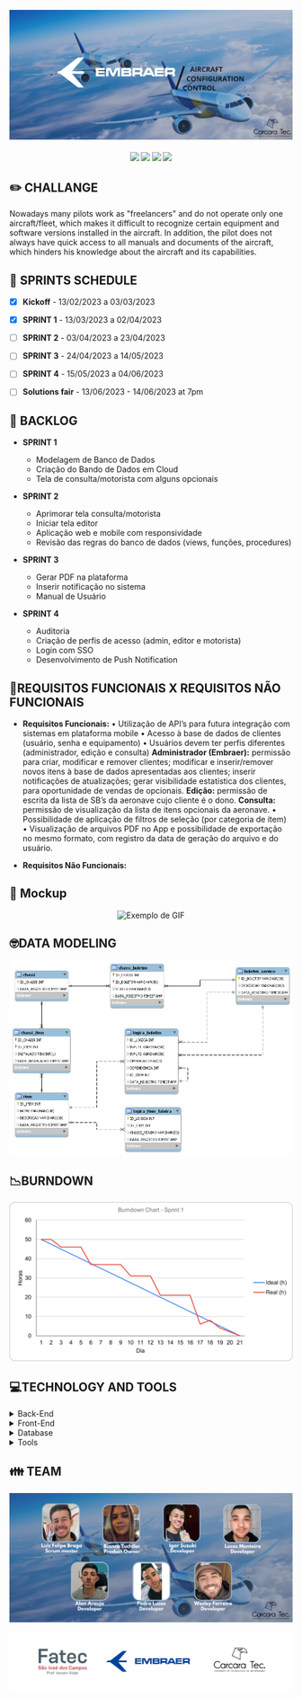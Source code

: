 ![slide1](https://github.com/CarcaraTec/Embraer/blob/3e04967df5e8a75c8860d1c18d60885881d5225f/Documents/images/Aircraft%20Configuration%20Control.png)

<h4 align="center"> 
 <a href="https://docs.oracle.com/en/java/"><img src = "https://img.shields.io/badge/java-%23ED8B00.svg?style=for-the-badge&logo=java&logoColor=white"/></a>
 <a href="https://spring.io/"><img src = "https://img.shields.io/badge/spring-%236DB33F.svg?style=for-the-badge&logo=spring&logoColor=white"/></a>
 <a href="https://vuejs.org/"><img src = "https://img.shields.io/badge/vuejs-%2335495e.svg?style=for-the-badge&logo=vuedotjs&logoColor=%234FC08D"/></a>
 <a href="https://www.oracle.com/br/"><img src = "https://img.shields.io/badge/Oracle-F80000?style=for-the-badge&logo=oracle&logoColor=black"/></a>
</h4>


## ✏️ **CHALLANGE**

Nowadays many pilots work as "freelancers" and do not operate only one aircraft/fleet, which makes it difficult to recognize certain equipment and software versions installed in the aircraft. In addition, the pilot does not always have quick access to all manuals and documents of the aircraft, which hinders his knowledge about the aircraft and its capabilities.

## 📅 **SPRINTS SCHEDULE**

- [x] **Kickoff** - 13/02/2023 a 03/03/2023

- [x] **SPRINT 1** - 13/03/2023 a 02/04/2023

- [ ] **SPRINT 2** - 03/04/2023 a 23/04/2023

- [ ] **SPRINT 3** - 24/04/2023 a 14/05/2023

- [ ] **SPRINT 4** - 15/05/2023 a 04/06/2023

- [ ] **Solutions fair** - 13/06/2023 - 14/06/2023 at 7pm



## 🎯 **BACKLOG**

* **SPRINT 1**
    * Modelagem de Banco de Dados 
    * Criação do Bando de Dados em Cloud
    * Tela de consulta/motorista com alguns opcionais    

* **SPRINT 2**
   * Aprimorar tela consulta/motorista
   * Iniciar tela editor
   * Aplicação web e mobile com responsividade
   * Revisão das regras do banco de dados (views, funções, procedures)

* **SPRINT 3**
  * Gerar PDF na plataforma
  * Inserir notificação no sistema
  * Manual de Usuário

* **SPRINT 4**
  * Auditoria
  * Criação de perfis de acesso (admin, editor e motorista)
  * Login com SSO
  * Desenvolvimento de Push Notification

## 📔**REQUISITOS FUNCIONAIS X REQUISITOS NÃO FUNCIONAIS**

* **Requisitos Funcionais:**
 •	Utilização de API’s para futura integração com sistemas em plataforma mobile 
 •	Acesso à base de dados de clientes (usuário, senha e equipamento) 
 •	Usuários devem ter perfis diferentes (administrador, edição e consulta) 
    **Administrador (Embraer):** permissão para criar, modificar e remover clientes; modificar e inserir/remover novos itens à base de dados apresentadas aos clientes; inserir notificações de atualizações; gerar visibilidade estatística dos clientes, para oportunidade de vendas de opcionais. 
     **Edição:** permissão de escrita da lista de SB’s da aeronave cujo cliente é o dono. 
    	**Consulta:** permissão de visualização da lista de itens opcionais da aeronave. 
 •	Possibilidade de aplicação de filtros de seleção (por categoria de item) 
 •	Visualização de arquivos PDF no App e possibilidade de exportação no mesmo formato, com registro da data de geração do arquivo e do usuário. 

* **Requisitos Não Funcionais:**

## 🎥 **Mockup**
<div align="center">
  <img src="https://github.com/CarcaraTec/Embraer/blob/003cdad5c99709579affc120d4f38fbe7e8145c4/Documents/images/aplica%C3%A7%C3%A3o.gif.gif" alt="Exemplo de GIF">
</div>


## 🤓**DATA MODELING**
![modeling](https://github.com/CarcaraTec/Embraer/blob/0b156ad919d4eb208e279229f70102e46f81e3be/Database/diagrama%20embraer.png)

## 📉**BURNDOWN**

![burndown](https://github.com/CarcaraTec/Embraer/blob/8af2515751a1603a8bf08410334d8766e8e8ce9a/Documents/images/BURNDOWN%20EMBRAER%201.png)

## 💻**TECHNOLOGY AND TOOLS**

<details>
<summary>Back-End</summary>

- `Java`
- `Spring boot`

</details>

<details>
<summary>Front-End</summary>

- `Vue`
</details>

<details>
<summary>Database</summary>

- `Oracle Autonomous Database`
</details>

<details>
<summary>Tools</summary>

- `Intellij`
- `Visual Studio code`

</details>

## 👪 **TEAM**

![team](https://github.com/CarcaraTec/Embraer/blob/6c43e6e09e3922b10e031b7ae7a109ea76949c12/Documents/images/Team.png)

![logoparceria](https://github.com/CarcaraTec/Embraer/blob/9b4b5521fbbbe12d7fb0e050b68b0589fa078a8a/Documents/images/Logo_parceria.png)
